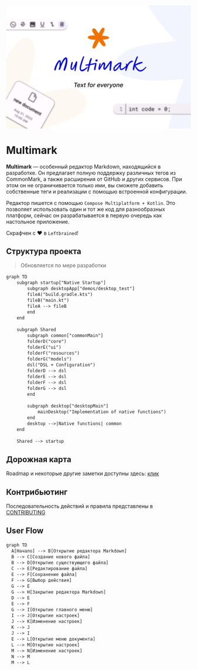 ![Баннер проекта](images/Banner.png)

# Multimark

**Multimark** — особенный редактор Markdown, находящийся в разработке. Он предлагает полную поддержку различных
тегов из CommonMark, а также расширения от GitHub и других сервисов. При этом он не ограничивается
только ими, вы сможете добавить собственные теги и реализации с помощью встроенной конфигурации.

Редактор пишется с помощью `Compose Multiplatform + Kotlin`. Это позволяет использовать один и тот
же код для разнообразных платформ, сейчас он разрабатывается в первую очередь как настольное
приложение.

Скрафчен с :heart: в `Leftbrained`!

[comment]: <> (Необходимо обновлять по степени изменения во время разработки)

## Структура проекта

> Обновляется по мере разработки

```mermaid
graph TD
    subgraph startup["Native Startup"]
        subgraph desktopApp["demos/desktop_test"]
        fileA("build.gradle.kts")
        fileB("main.kt")
        fileA --> fileB
        end
    end

    subgraph Shared
        subgraph common["commonMain"]
        folderD("core")
        folderE("ui")
        folderF("resources")
        folderG("models")
        dsl("DSL + Configuration")
        folderD --> dsl
        folderE --> dsl
        folderF --> dsl
        folderG --> dsl
        end

        subgraph desktop["desktopMain"]
            mainDesktop("Implementation of native functions")
        end
        desktop -->|Native functions| common 
    end

    Shared --> startup
```

## Дорожная карта

Roadmap и некоторые другие заметки доступны здесь: [клик](roadmap.md)

## Контрибьютинг

Последовательность действий и правила представлены в [CONTRIBUTING](CONTRIBUTING.md)

## User Flow

```mermaid
graph TD
  A[Начало] --> B[Открытие редактора Markdown]
  B --> C[Создание нового файла]
  B --> D[Открытие существующего файла]
  C --> E[Редактирование файла]
  E --> F[Сохранение файла]
  F --> G[Выбор действия]
  G --> E
  G --> H[Закрытие редактора Markdown]
  D --> E
  E --> F
  G --> I[Открытие главного меню]
  I --> J[Открытие настроек]
  J --> K[Изменение настроек]
  K --> J
  J --> I
  E --> L[Открытие меню документа]
  L --> M[Открытие настроек]
  M --> N[Изменение настроек]
  N --> M
  M --> L
```
